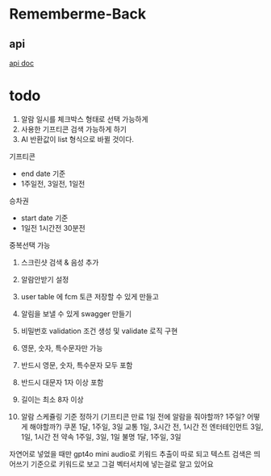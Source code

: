 # Rememberme-Back

## api
[api doc](https://cocorememberme.azurewebsites.net/docs)


# todo
1. 알람 일시를 체크박스 형태로 선택 가능하게
1. 사용한 기프티콘 검색 가능하게 하기
1. AI 반환값이 list 형식으로 바뀔 것이다.


기프티콘
- end date 기준
- 1주일전, 3일전, 1일전

승차권
- start date 기준
- 1일전 1시간전 30분전

중복선택 가능

1. 스크린샷 검색 & 음성 추가
1. 알람안받기 설정
1. user table 에 fcm 토큰 저장할 수 있게 만들고
1. 알림을 보낼 수 있게 swagger 만들기
1. 비밀번호 validation 조건 생성 및 validate 로직 구현

1. 영문, 숫자, 특수문자만 가능
2. 반드시 영문, 숫자, 특수문자 모두 포함
3. 반드시 대문자 1자 이상 포함
4. 길이는 최소 8자 이상


1. 알람 스케쥴링 기준 정하기 (기프티콘 만료 1일 전에 알람을 줘야할까? 1주일? 어떻게 해야할까?)
쿠폰 1달, 1주일, 3일
교통 1일, 3시간 전, 1시간 전
엔터테인먼트 3일, 1일, 1시간 전
약속 1주일, 3일, 1일
불명 1달, 1주일, 3일

자연어로 넣었을 때만 gpt4o mini audio로  키워드 추출이 따로 되고 텍스트 검색은 띄어쓰기 기준으로 키워드로 보고 그걸 벡터서치에 넣는걸로 알고 있어요